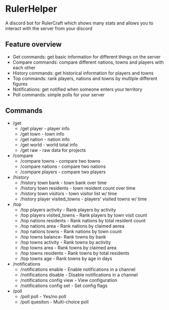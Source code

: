 # RulerHelper

A discord bot for RulerCraft which shows many stats and allows you to interact with the server from your discord

## Feature overview

- Get commands: get basic information for different things on the server
- Compare commands: compare different nations, towns and players with each other
- History commands: get historical information for players and towns
- Top commands: rank players, nations and towns by multiple different figures
- Notifications: get notified when someone enters your territory
- Poll commands: simple polls for your server 

## Commands

- /get
    - /get player - player info
    - /get town - town info
    - /get nation - nation info
    - /get world - world total info
    - /get raw - raw data for projects
- /compare
    - /compare towns - compare two towns
    - /compare nations - compare two nations
    - /compare players - compare two players
- /history
    - /history town bank - town bank over time
    - /history town residents - town resident count over time
    - /history town visitors - town visitor list w/ time
    - /history player visited_towns - players' visited towns w/ time
- /top
    - /top players activity - Rank players by activity
    - /top players visited_towns - Rank players by town visit count
    - /top nations residents - Rank nations by total resident count
    - /top nations area - Rank nations by claimed aerea
    - /top nations towns - Rank nations by town count
    - /top towns balance- Rank towns by bank
    - /top towns activity - Rank towns by activity
    - /top towns area - Rank towns by claimed area
    - /top towns residents - Rank towns by total residents
    - /top towns age - Rank towns by age in days
- /notifications
    - /notifications enable - Enable notifications in a channel
    - /notifications disable - Disable notifications in a channel
    - /notifications config view - View configuration
    - /notifications config set - Set config flags
- /poll
    - /poll poll - Yes/no poll
    - /poll quesiton - Multi-choice poll